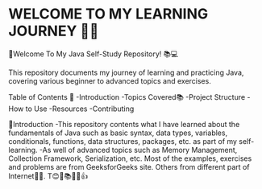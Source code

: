 # WELCOME TO MY LEARNING JOURNEY 🐱‍🏍

🎇Welcome To My Java Self-Study Repository! 📚💻

This repository documents my journey of learning and practicing Java, covering various beginner to advanced topics and exercises.

Table of Contents 📑
-Introduction
-Topics Covered📚
-Project Structure
-How to Use
-Resources
-Contributing

🌟Introduction
-This repository contents what I have learned about the fundamentals of Java such as basic syntax, data types, variables, conditionals, functions, data structures, packages, etc. as part 
 of my self-learning.
-As well of advanced topics such as Memory Management, Collection Framework, Serialization, etc.
  Most of the examples, exercises and problems are from GeeksforGeeks site. Others from different part of Internet🐱‍🏍.
T😊🎇📚🐱‍🏍👍
